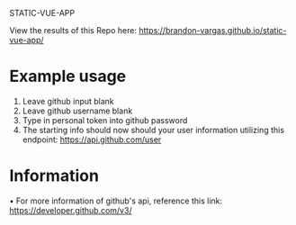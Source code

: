 STATIC-VUE-APP

View the results of this Repo here: https://brandon-vargas.github.io/static-vue-app/

# Example usage

1. Leave github input blank
2. Leave github username blank
3. Type in personal token into github password
4. The starting info should now should your user information utilizing this endpoint: https://api.github.com/user


# Information
• For more information of github's api, reference this link: https://developer.github.com/v3/
